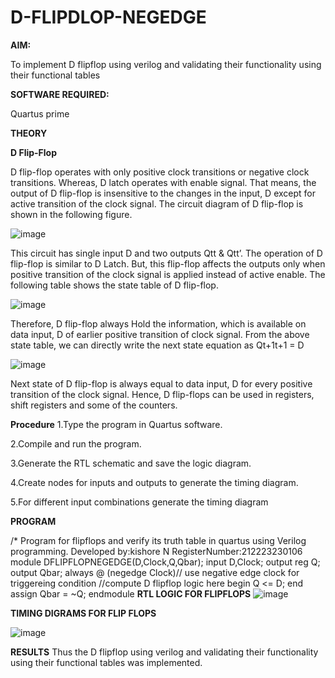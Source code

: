 # D-FLIPDLOP-NEGEDGE

**AIM:**

To implement  D flipflop using verilog and validating their functionality using their functional tables

**SOFTWARE REQUIRED:**

Quartus prime

**THEORY**

**D Flip-Flop**

D flip-flop operates with only positive clock transitions or negative clock transitions. Whereas, D latch operates with enable signal. That means, the output of D flip-flop is insensitive to the changes in the input, D except for active transition of the clock signal. The circuit diagram of D flip-flop is shown in the following figure.

![image](https://github.com/naavaneetha/D-FLIPDLOP-NEGEDGE/assets/154305477/48c81fe8-bc3f-40e7-95e2-519fc155ad51)

This circuit has single input D and two outputs Qtt & Qtt’. The operation of D flip-flop is similar to D Latch. But, this flip-flop affects the outputs only when positive transition of the clock signal is applied instead of active enable. The following table shows the state table of D flip-flop.

![image](https://github.com/naavaneetha/D-FLIPDLOP-NEGEDGE/assets/154305477/e5f3fda7-68ec-4a3a-a0a4-cf6f9cc4ab55)

Therefore, D flip-flop always Hold the information, which is available on data input, D of earlier positive transition of clock signal. From the above state table, we can directly write the next state equation as Qt+1t+1 = D

![image](https://github.com/naavaneetha/D-FLIPDLOP-NEGEDGE/assets/154305477/8592c0d8-2917-4142-91b9-d6c30dd891d2)

Next state of D flip-flop is always equal to data input, D for every positive transition of the clock signal. Hence, D flip-flops can be used in registers, shift registers and some of the counters.

**Procedure**
1.Type the program in Quartus software.

2.Compile and run the program.

3.Generate the RTL schematic and save the logic diagram.

4.Create nodes for inputs and outputs to generate the timing diagram.

5.For different input combinations generate the timing diagram

**PROGRAM**

/* Program for flipflops and verify its truth table in quartus using Verilog programming. Developed by:kishore N RegisterNumber:212223230106
module DFLIPFLOPNEGEDGE(D,Clock,Q,Qbar);
input D,Clock;
output reg Q;
output Qbar;
always @ (negedge Clock)// use negative edge clock for triggereing condition 
//compute D flipflop logic here
begin
	Q <= D;
end
assign Qbar = ~Q;
endmodule
**RTL LOGIC FOR FLIPFLOPS**
![image](https://github.com/kishorenagarajan08/D-FLIPDLOP-NEGEDGE/assets/155753188/412eec2a-43ca-45d7-9c3a-44e38d6f4c15)


**TIMING DIGRAMS FOR FLIP FLOPS**

![image](https://github.com/kishorenagarajan08/D-FLIPDLOP-NEGEDGE/assets/155753188/e4efbf87-0071-4008-bc1f-6ffbd8d3c5f6)

**RESULTS**
Thus the D flipflop using verilog and validating their functionality using their functional tables was implemented.
